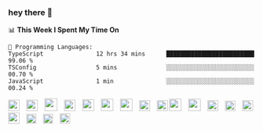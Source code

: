  ### hey there :wave:

<!-- [<img align="right" width="50%" src="https://github-readme-stats.vercel.app/api?username=findtoni&show_icons=true&theme=radical&count_private=true">]
<img src="https://media.giphy.com/media/hvRJCLFzcasrR4ia7z/giphy.gif" width="10px">
(#) -->

<!--START_SECTION:waka-->
📊 **This Week I Spent My Time On** 

```text
💬 Programming Languages: 
TypeScript               12 hrs 34 mins      █████████████████████████   99.06 % 
TSConfig                 5 mins              ░░░░░░░░░░░░░░░░░░░░░░░░░   00.70 % 
JavaScript               1 min               ░░░░░░░░░░░░░░░░░░░░░░░░░   00.24 % 
```


<!--END_SECTION:waka-->

  <div align="left">
    <img height="23" src="https://cdn.jsdelivr.net/gh/devicons/devicon/icons/typescript/typescript-original.svg" style="padding-right:10px;"/>
    <img height="23" src="https://cdn.jsdelivr.net/gh/devicons/devicon/icons/react/react-original.svg" style="padding-right:10px;"/>
    <img height="26" src="https://cdn.jsdelivr.net/gh/devicons/devicon/icons/nextjs/nextjs-original.svg" style="padding-right:10px;"/>
    <img height="23" src="https://cdn.jsdelivr.net/gh/devicons/devicon/icons/vuejs/vuejs-original.svg" style="padding-right:10px;"/>
    <img height="24" src="https://cdn.jsdelivr.net/gh/devicons/devicon@latest/icons/nuxtjs/nuxtjs-original.svg" style="padding-right:10px;"/>
    <img height="25" src="https://cdn.jsdelivr.net/gh/devicons/devicon/icons/sass/sass-original.svg" style="padding-right:10px;"/>
    <img height="25" src="https://cdn.jsdelivr.net/gh/devicons/devicon@latest/icons/tailwindcss/tailwindcss-original.svg" style="padding-right:10px;"/>
    <img height="22" src="https://cdn.jsdelivr.net/gh/devicons/devicon/icons/laravel/laravel-original.svg" style="padding-right:10px;" />
    <img height="22" src="https://cdn.jsdelivr.net/gh/devicons/devicon@latest/icons/nestjs/nestjs-original.svg" />
   <!--        <img height="22" src="https://bit.ly/3A0Cee8" alt="django" style="padding-right:10px;"/>&nbsp;&nbsp;&nbsp;&nbsp; -->
    <img height="25" src="https://cdn.jsdelivr.net/gh/devicons/devicon/icons/amazonwebservices/amazonwebservices-plain-wordmark.svg" style="padding-right:10px;"/>
    <img height="25" src="https://cdn.jsdelivr.net/gh/devicons/devicon/icons/googlecloud/googlecloud-original.svg" style="padding-right:10px;"/>
    <img height="22" src="https://cdn.jsdelivr.net/gh/devicons/devicon/icons/firebase/firebase-original.svg" style="padding-right:10px;"/>
    <img height="21" src="https://cdn.jsdelivr.net/gh/devicons/devicon/icons/digitalocean/digitalocean-original.svg" style="padding-right:10px;margin-top:-10px;"/>
    <img height="22" src="https://cdn.jsdelivr.net/gh/devicons/devicon@latest/icons/docker/docker-plain-wordmark.svg" />
    <img height="23" src="https://cdn.jsdelivr.net/gh/devicons/devicon/icons/graphql/graphql-plain.svg" style="padding-right:10px;"/>
    <img height="20" src="https://cdn.jsdelivr.net/gh/devicons/devicon/icons/jest/jest-plain.svg" style="padding-right:10px;"/>
    <img height="20" src="https://bit.ly/3oPTX2M" style="padding-right:10px;"/>
    <img height="21" src="https://cdn.jsdelivr.net/gh/devicons/devicon/icons/vscode/vscode-original.svg" style="padding-right:10px;" />
  </div>
